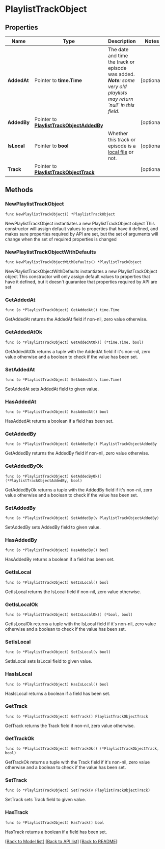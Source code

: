 # PlaylistTrackObject

## Properties

Name | Type | Description | Notes
------------ | ------------- | ------------- | -------------
**AddedAt** | Pointer to **time.Time** | The date and time the track or episode was added. _**Note**: some very old playlists may return &#x60;null&#x60; in this field._  | [optional] 
**AddedBy** | Pointer to [**PlaylistTrackObjectAddedBy**](PlaylistTrackObjectAddedBy.md) |  | [optional] 
**IsLocal** | Pointer to **bool** | Whether this track or episode is a [local file](/documentation/web-api/concepts/playlists/#local-files) or not.  | [optional] 
**Track** | Pointer to [**PlaylistTrackObjectTrack**](PlaylistTrackObjectTrack.md) |  | [optional] 

## Methods

### NewPlaylistTrackObject

`func NewPlaylistTrackObject() *PlaylistTrackObject`

NewPlaylistTrackObject instantiates a new PlaylistTrackObject object
This constructor will assign default values to properties that have it defined,
and makes sure properties required by API are set, but the set of arguments
will change when the set of required properties is changed

### NewPlaylistTrackObjectWithDefaults

`func NewPlaylistTrackObjectWithDefaults() *PlaylistTrackObject`

NewPlaylistTrackObjectWithDefaults instantiates a new PlaylistTrackObject object
This constructor will only assign default values to properties that have it defined,
but it doesn't guarantee that properties required by API are set

### GetAddedAt

`func (o *PlaylistTrackObject) GetAddedAt() time.Time`

GetAddedAt returns the AddedAt field if non-nil, zero value otherwise.

### GetAddedAtOk

`func (o *PlaylistTrackObject) GetAddedAtOk() (*time.Time, bool)`

GetAddedAtOk returns a tuple with the AddedAt field if it's non-nil, zero value otherwise
and a boolean to check if the value has been set.

### SetAddedAt

`func (o *PlaylistTrackObject) SetAddedAt(v time.Time)`

SetAddedAt sets AddedAt field to given value.

### HasAddedAt

`func (o *PlaylistTrackObject) HasAddedAt() bool`

HasAddedAt returns a boolean if a field has been set.

### GetAddedBy

`func (o *PlaylistTrackObject) GetAddedBy() PlaylistTrackObjectAddedBy`

GetAddedBy returns the AddedBy field if non-nil, zero value otherwise.

### GetAddedByOk

`func (o *PlaylistTrackObject) GetAddedByOk() (*PlaylistTrackObjectAddedBy, bool)`

GetAddedByOk returns a tuple with the AddedBy field if it's non-nil, zero value otherwise
and a boolean to check if the value has been set.

### SetAddedBy

`func (o *PlaylistTrackObject) SetAddedBy(v PlaylistTrackObjectAddedBy)`

SetAddedBy sets AddedBy field to given value.

### HasAddedBy

`func (o *PlaylistTrackObject) HasAddedBy() bool`

HasAddedBy returns a boolean if a field has been set.

### GetIsLocal

`func (o *PlaylistTrackObject) GetIsLocal() bool`

GetIsLocal returns the IsLocal field if non-nil, zero value otherwise.

### GetIsLocalOk

`func (o *PlaylistTrackObject) GetIsLocalOk() (*bool, bool)`

GetIsLocalOk returns a tuple with the IsLocal field if it's non-nil, zero value otherwise
and a boolean to check if the value has been set.

### SetIsLocal

`func (o *PlaylistTrackObject) SetIsLocal(v bool)`

SetIsLocal sets IsLocal field to given value.

### HasIsLocal

`func (o *PlaylistTrackObject) HasIsLocal() bool`

HasIsLocal returns a boolean if a field has been set.

### GetTrack

`func (o *PlaylistTrackObject) GetTrack() PlaylistTrackObjectTrack`

GetTrack returns the Track field if non-nil, zero value otherwise.

### GetTrackOk

`func (o *PlaylistTrackObject) GetTrackOk() (*PlaylistTrackObjectTrack, bool)`

GetTrackOk returns a tuple with the Track field if it's non-nil, zero value otherwise
and a boolean to check if the value has been set.

### SetTrack

`func (o *PlaylistTrackObject) SetTrack(v PlaylistTrackObjectTrack)`

SetTrack sets Track field to given value.

### HasTrack

`func (o *PlaylistTrackObject) HasTrack() bool`

HasTrack returns a boolean if a field has been set.


[[Back to Model list]](../README.md#documentation-for-models) [[Back to API list]](../README.md#documentation-for-api-endpoints) [[Back to README]](../README.md)


